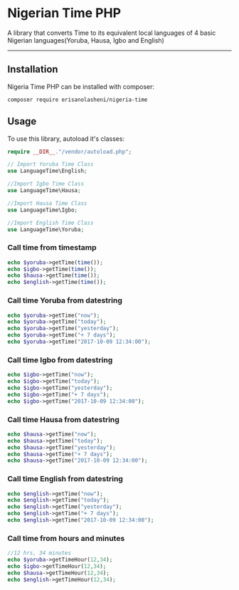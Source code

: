 # Nigerian Time PHP

A library that converts Time to its equivalent local languages of 4 basic Nigerian languages(Yoruba, Hausa, Igbo and English)


**********
## Installation
Nigeria Time PHP can be installed with composer:
```
composer require erisanolasheni/nigeria-time
```

## Usage
To use this library, autoload it's classes:
``` php
require __DIR__."/vendor/autoload.php";

// Import Yoruba Time Class
use LanguageTime\English;

//Import Igbo Time Class
use LanguageTime\Hausa;

//Import Hausa Time Class
use LanguageTime\Igbo;

//Import English Time Class
use LanguageTime\Yoruba;
```
### Call time from timestamp

```php
echo $yoruba->getTime(time());
echo $igbo->getTime(time());
echo $hausa->getTime(time());
echo $english->getTime(time());
```
### Call time Yoruba from datestring

```php
echo $yoruba->getTime("now");
echo $yoruba->getTime("today");
echo $yoruba->getTime("yesterday");
echo $yoruba->getTime("+ 7 days");
echo $yoruba->getTime("2017-10-09 12:34:00");
```
### Call time Igbo from datestring

```php
echo $igbo->getTime("now");
echo $igbo->getTime("today");
echo $igbo->getTime("yesterday");
echo $igbo->getTime("+ 7 days");
echo $igbo->getTime("2017-10-09 12:34:00");
```
### Call time Hausa from datestring

```php
echo $hausa->getTime("now");
echo $hausa->getTime("today");
echo $hausa->getTime("yesterday");
echo $hausa->getTime("+ 7 days");
echo $hausa->getTime("2017-10-09 12:34:00");
```
### Call time English from datestring

```php
echo $english->getTime("now");
echo $english->getTime("today");
echo $english->getTime("yesterday");
echo $english->getTime("+ 7 days");
echo $english->getTime("2017-10-09 12:34:00");
```
### Call time from hours and minutes

```php
//12 hrs, 34 minutes
echo $yoruba->getTimeHour(12,34);
echo $igbo->getTimeHour(12,34);
echo $hausa->getTimeHour(12,34);
echo $english->getTimeHour(12,34);
```